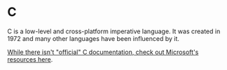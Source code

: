 # C

C is a low-level and cross-platform imperative language. It was created in 1972 and many other languages have been influenced by it.

[While there isn't "official" C documentation, check out Microsoft's resources here](https://docs.microsoft.com/en-us/cpp/c-language).